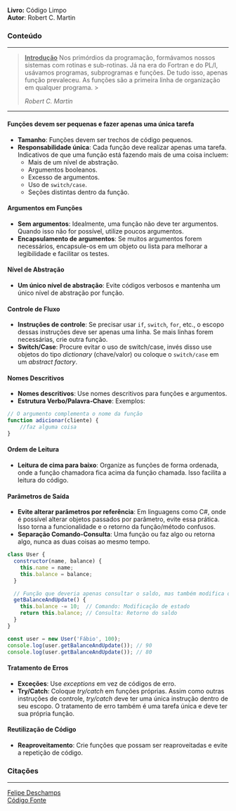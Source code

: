 **Livro:** Código Limpo <br>
**Autor**: Robert C. Martin

### Conteúdo
----------------
> <u><b>Introdução</b></u>
> Nos primórdios da programação, formávamos nossos sistemas com rotinas e sub-rotinas. Já na era do Fortran e do PL/I, usávamos programas, subprogramas e funções. De tudo isso, apenas função prevaleceu. As funções são a primeira linha de organização em qualquer programa. >
>
>  *Robert C. Martin*
---
#### Funções devem ser pequenas e fazer apenas uma única tarefa

- **Tamanho**: Funções devem ser trechos de código pequenos.
- **Responsabilidade única**: Cada função deve realizar apenas uma tarefa. Indicativos de que uma função está fazendo mais de uma coisa incluem:
    - Mais de um nível de abstração.
    - Argumentos booleanos.
    - Excesso de argumentos.
    - Uso de `switch/case`.
    - Seções distintas dentro da função.

#### Argumentos em Funções

- **Sem argumentos**: Idealmente, uma função não deve ter argumentos. Quando isso não for possível, utilize poucos argumentos.
- **Encapsulamento de argumentos**: Se muitos argumentos forem necessários, encapsule-os em um objeto ou lista para melhorar a legibilidade e facilitar os testes.

#### Nível de Abstração

- **Um único nível de abstração**: Evite códigos verbosos e mantenha um único nível de abstração por função.

#### Controle de Fluxo

- **Instruções de controle**: Se precisar usar `if`, `switch`, `for`, etc., o escopo dessas instruções deve ser apenas uma linha. Se mais linhas forem necessárias, crie outra função.
- **Switch/Case**: Procure evitar o uso de switch/case, invés disso use objetos do tipo _dictionary_ (chave/valor) ou coloque o `switch/case` em um _abstract factory_.

#### Nomes Descritivos

- **Nomes descritivos**: Use nomes descritivos para funções e argumentos.
- **Estrutura Verbo/Palavra-Chave**: Exemplos:
```js
// O argumento complementa o nome da função
function adicionar(cliente) {
	//faz alguma coisa
}
```
#### Ordem de Leitura

- **Leitura de cima para baixo**: Organize as funções de forma ordenada, onde a função chamadora fica acima da função chamada. Isso facilita a leitura do código.

#### Parâmetros de Saída

- **Evite alterar parâmetros por referência**: Em linguagens como C#, onde é possível alterar objetos passados por parâmetro, evite essa prática. Isso torna a funcionalidade e o retorno da função/método confusos.
- **Separação Comando-Consulta**: Uma função ou faz algo ou retorna algo, nunca as duas coisas ao mesmo tempo.
```js
class User {
  constructor(name, balance) {
    this.name = name;
    this.balance = balance;
  }

  // Função que deveria apenas consultar o saldo, mas também modifica o estado
  getBalanceAndUpdate() {
    this.balance -= 10;  // Comando: Modificação de estado
    return this.balance; // Consulta: Retorno do saldo
  }
}

const user = new User('Fábio', 100);
console.log(user.getBalanceAndUpdate()); // 90
console.log(user.getBalanceAndUpdate()); // 80

```
#### Tratamento de Erros

- **Exceções**: Use _exceptions_ em vez de códigos de erro.
- **Try/Catch**: Coloque _try/catch_ em funções próprias. Assim como outras instruções de controle, _try/catch_ deve ter uma única instrução dentro de seu escopo. O tratamento de erro também é uma tarefa única e deve ter sua própria função.

#### Reutilização de Código

- **Reaproveitamento**: Crie funções que possam ser reaproveitadas e evite a repetição de código.
### Citações
---------
[Felipe Deschamps](https://www.youtube.com/watch?v=gB5Gej0O400&list=PLMdYygf53DP5Sc6yFYs6ZmjsuuA2fu0TK&index=4) <br>
[Código Fonte](https://www.youtube.com/watch?v=wr8n2J4Sqs4&list=PLVc5bWuiFQ8H5P-7QB1_3LOJkOZNMnnpg&index=3) <br>

